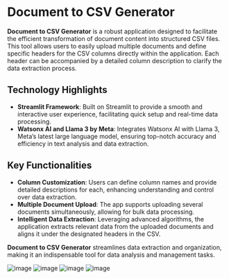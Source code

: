 # Document to CSV Generator

**Document to CSV Generator** is a robust application designed to facilitate the efficient transformation of document content into structured CSV files. This tool allows users to easily upload multiple documents and define specific headers for the CSV columns directly within the application. Each header can be accompanied by a detailed column description to clarify the data extraction process.

## Technology Highlights

- **Streamlit Framework**: Built on Streamlit to provide a smooth and interactive user experience, facilitating quick setup and real-time data processing.
- **Watsonx AI and Llama 3 by Meta**: Integrates Watsonx AI with Llama 3, Meta’s latest large language model, ensuring top-notch accuracy and efficiency in text analysis and data extraction.

## Key Functionalities

- **Column Customization**: Users can define column names and provide detailed descriptions for each, enhancing understanding and control over data extraction.
- **Multiple Document Upload**: The app supports uploading several documents simultaneously, allowing for bulk data processing.
- **Intelligent Data Extraction**: Leveraging advanced algorithms, the application extracts relevant data from the uploaded documents and aligns it under the designated headers in the CSV.

**Document to CSV Generator** streamlines data extraction and organization, making it an indispensable tool for data analysis and management tasks.

![image](https://github.com/artreimus/watsonx-doc-to-csv-generator/assets/63195930/a25aad08-c074-4e5b-a3e3-fdcaf35bc9a8)
![image](https://github.com/artreimus/watsonx-doc-to-csv-generator/assets/63195930/8920ba23-f1a2-41a4-aa25-80712e17f9dd)
![image](https://github.com/artreimus/watsonx-doc-to-csv-generator/assets/63195930/0a4bb336-9a1d-496d-b305-7edf7d4eaec3)
![image](https://github.com/artreimus/watsonx-doc-to-csv-generator/assets/63195930/aca9cd5b-53d8-4629-9a27-4d894f49af8f)
